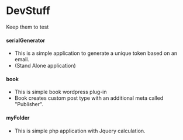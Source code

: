 # DevStuff
Keep them to test


#### serialGenerator
* This is a simple application to generate a unique token based on an email.
* (Stand Alone application)

#### book
* This is simple book wordpress plug-in
* Book creates custom post type with an additional meta called "Publisher".

#### myFolder
* This is simple php application with Jquery calculation.
